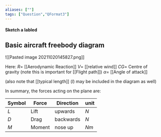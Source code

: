 ```yaml
---
aliases: [""]
tags: ["Question","QFormat3"]
---
```


#### Sketch a labled 
## Basic aircraft freebody diagram
![[Pasted image 20211020145827.png]]

Here:
$R =$ [[Aerodynamic Reaction]]
$V =$ [[relative wind]]
$CG =$ Centre of gravity (note this is important for [[Flight path]])
$\alpha =$ [[Angle of attack]]

(also note that [[typical length]] ($l$) may be included in the diagram as well)

In summary, the forces acting on the plane are:

| Symbol | Force  | Direction | unit |
| ------ | ------ | --------- | ---- |
| $L$    | Lift   | upwards   | $N$  |
| $D$    | Drag   | backwards | $N$  |
| $M$    | Moment | nose up   | $Nm$ |
